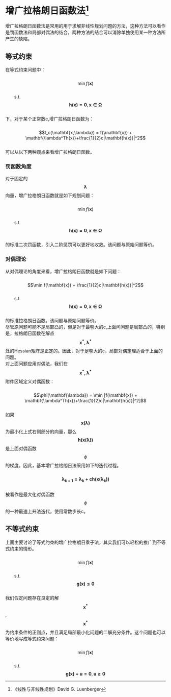 # 增广拉格朗日函数法[^1]

增广拉格朗日函数法是常用的用于求解非线性规划问题的方法，这种方法可以看作是罚函数法和局部对偶法的结合，两种方法的结合可以消除单独使用某一种方法所产生的缺陷。

## 等式约束

在等式约束问题中：  
  $$\min f(\mathbf{x})$$  
  s.t. $$\mathbf{h(x) = 0}, \mathbf{x \in \Omega}$$  
下，对于某个正常数c,增广拉格朗日函数为：  
  $$l_c(\mathbf{x,\lambda}) = f(\mathbf{x}) + \mathbf{\lambda^Th(x)}+\frac{1}{2}c|\mathbf{h(x)}|^2$$  
可以从以下两种观点来看增广拉格朗日函数。

### 罚函数角度

对于固定的$$\mathbf{\lambda}$$向量，增广拉格朗日函数就是如下规划问题：  
  $$\min f(\mathbf{x})$$  
  s.t. $$\mathbf{h(x) = 0}, \mathbf{x \in \Omega}$$  
的标准二次罚函数，引入二阶惩罚可以更好地收敛。该问题与原始问题等价。

### 对偶理论

从对偶理论的角度来看，增广拉格朗日函数就是如下问题：  
  $$\min f(\mathbf{x}) + \frac{1}{2}c|\mathbf{h(x)}|^2$$  
  s.t. $$\mathbf{h(x) = 0}, \mathbf{x \in \Omega}$$  
的标准拉格朗日函数。该问题与原始问题等价。  
尽管原问题可能不是局部凸的，但是对于最够大的c,上面问问题是局部凸的，特别是，拉格朗日函数在解点$$\mathbf{x^*,\lambda^*}$$处的Hessian矩阵是正定的。因此，对于足够大的c，局部对偶定理适合于上面的问题。  
对上面问题应用对偶法，我们在$$\mathbf{x^*,\lambda^*}$$附件区域定义对偶函数：  
  $$\phi(\mathbf{\lambda}) = \min  [f(\mathbf{x}) + \mathbf{\lambda^Th(x)}+\frac{1}{2}c|\mathbf{h(x)}|^2]$$  
如果$$\mathbf{x(\lambda)}$$为最小化上式右侧部分的向量，那么$$\mathbf{h(x(\lambda))}$$是上面对偶函数$$\phi$$的梯度。因此，基本增广拉格朗日法采用如下的迭代过程。  
  $$\mathbf{\lambda_{k+1} = \lambda_k+c h(x(\lambda_k))}$$  
被看作是最大化对偶函数$$\phi$$的一种最速上升法迭代，使用常数步长c。

## 不等式约束

上面主要讨论了等式约束的增广拉格朗日乘子法，其实我们可以轻松的推广到不等式约束的情形。  
  $$\min f(\mathbf{x})$$  
  s.t. $$\mathbf{g(x) \le 0}$$  
我们假定问题存在良定的解$$\mathbf{x^*}$$,$$\mathbf{x^*}$$为约束条件的正则点，并且满足局部最小化问题的二解充分条件。这个问题也可以等价地写成等式约束问题：  
  $$\min f(\mathbf{x})$$  
  s.t. $$\mathbf{g(x) + u = 0}, \mathbf{u \ge 0}$$

[^1]: 《线性与非线性规划》David G. Luenberger

